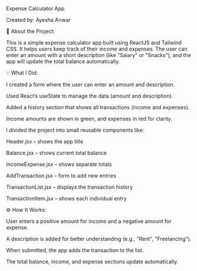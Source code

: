 Expense Calculator App

Created by: Ayesha Anwar

📝 About the Project:

This is a simple expense calculator app built using ReactJS and Tailwind CSS. It helps users keep track of their income and expenses. The user can enter an amount with a short description (like "Salary" or "Snacks"), and the app will update the total balance automatically.


💡 What I Did:

I created a form where the user can enter an amount and description.

Used React’s useState to manage the data (amount and description).

Added a history section that shows all transactions (income and expenses).

Income amounts are shown in green, and expenses in red for clarity.

I divided the project into small reusable components like:

Header.jsx – shows the app title

Balance.jsx – shows current total balance

IncomeExpense.jsx – shows separate totals

AddTransaction.jsx – form to add new entries

TransactionList.jsx – displays the transaction history

TransactionItem.jsx – shows each individual entry


⚙️ How It Works:

User enters a positive amount for income and a negative amount for expense.

A description is added for better understanding (e.g., "Rent", "Freelancing").

When submitted, the app adds the transaction to the list.

The total balance, income, and expense sections update automatically.
